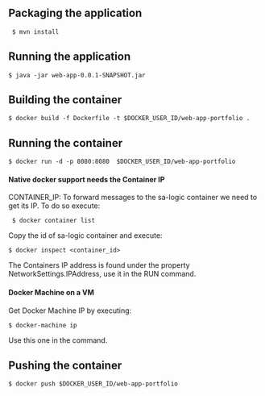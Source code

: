 ## Packaging the application
` $ mvn install`

## Running the application
` $ java -jar web-app-0.0.1-SNAPSHOT.jar  ` 

## Building the container
` $ docker build -f Dockerfile -t $DOCKER_USER_ID/web-app-portfolio . `

## Running the container
``` 
$ docker run -d -p 8080:8080  $DOCKER_USER_ID/web-app-portfolio
```

#### Native docker support needs the Container IP
CONTAINER_IP: To forward messages to the sa-logic container we need to get  its IP. To do so execute:

` $ docker container list`

Copy the id of sa-logic container and execute:

` $ docker inspect <container_id> `

The Containers IP address is found under the property NetworkSettings.IPAddress, use it in the RUN command.

#### Docker Machine on a VM 
Get Docker Machine IP by executing:

` $ docker-machine ip `

Use this one in the command.


## Pushing the container
` $ docker push $DOCKER_USER_ID/web-app-portfolio `


